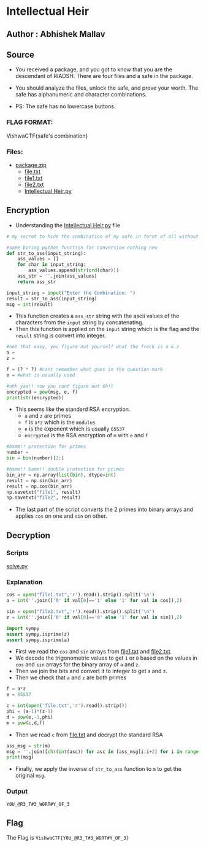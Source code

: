# Intellectual Heir
## Author : Abhishek Mallav

## Source

- You received a package, and you got to know that you are the descendant of RIADSH. There are four files and a safe in the package.

- You should analyze the files, unlock the safe, and prove your worth. The safe has alphanumeric and character combinations.

- PS: The safe has no lowercase buttons.

### FLAG FORMAT:
VishwaCTF{safe's combination}

### Files:
- [package.zip](package.zip)
    - [file.txt](file.txt)
    - [file1.txt](file1.txt)
    - [file2.txt](file2.txt)
    - [Intellectual Heir.py](Intellectual%20Heir.py)

## Encryption

- Understanding the [Intellectual Heir.py](Intellectual%20Heir.py) file
```py
# my secret to hide the combination of my safe in fornt of all without anyone getting a clue what it is ;)

#some boring python function for conversion nothing new
def str_to_ass(input_string):
    ass_values = []
    for char in input_string:
        ass_values.append(str(ord(char)))
    ass_str = ''.join(ass_values)
    return ass_str

input_string = input("Enter the Combination: ")
result = str_to_ass(input_string)
msg = int(result)
```
- This function creates a `ass_str` string with the ascii values of the characters from the `input` string by concatenating.
- Then this function is applied on the `input` string which is the flag and the `result` string is convert into integer.

```py
#not that easy, you figure out yourself what the freck is a & z
a = 
z = 

f = (? * ?) #cant remember what goes in the question mark
e = #what is usually used

#ohh yaa!! now you cant figure out $h!t
encrypted = pow(msg, e, f)
print(str(encrypted))
```
- This seems like the standard RSA encryption.
    - `a` and `z` are primes
    - `f` is `a*z` which is the `modulus`
    - `e` is the exponent which is usually `65537`
    - `encrypted` is the RSA encryption of `m` with `e` and `f`

```py
#bamm!! protection for primes
number = 
bin = bin(number)[2:]

#bamm!! bamm!! double protection for primes
bin_arr = np.array(list(bin), dtype=int)
result = np.sin(bin_arr)
result = np.cos(bin_arr)
np.savetxt("file1", result)
np.savetxt("file2", result)
```
- The last part of the script converts the 2 primes into binary arrays and applies `cos` on one and `sin` on other.

## Decryption
### Scripts
[solve.py](solve.py)

### Explanation
```py
cos = open("file1.txt",'r').read().strip().split('\n')
a = int(''.join(['0' if val[0]=='1' else '1' for val in cos]),2)

sin = open("file2.txt",'r').read().strip().split('\n')
z = int(''.join(['0' if val[0]=='0' else '1' for val in sin]),2)

import sympy
assert sympy.isprime(z)
assert sympy.isprime(a)
```
- First we read the `cos` and `sin` arrays from [file1.txt](file1.txt) and [file2.txt](file2.txt).
- We decode the trigonometric values to get `1` or `0` based on the values in `cos` and `sin` arrays for the binary array of `a` and `z`.
- Then we join the bits and convert it to integer to get `a` and `z`.
- Then we check that `a` and `z` are both primes

```py
f = a*z
e = 65537

c = int(open('file.txt','r').read().strip())
phi = (a-1)*(z-1)
d = pow(e,-1,phi)
m = pow(c,d,f)
```
- Then we read `c` from [file.txt](file.txt) and decrypt the standard RSA

```py
ass_msg = str(m)
msg = ''.join([chr(int(asc)) for asc in [ass_msg[i:i+2] for i in range(0,len(ass_msg),2)]])
print(msg)
```
- Finally, we apply the inverse of `str_to_ass` function to `m` to get the original `msg`.

### Output

```
Y0U_@R3_T#3_W0RT#Y_OF_3
```

## Flag

The Flag is `VishwaCTF{Y0U_@R3_T#3_W0RT#Y_OF_3}`